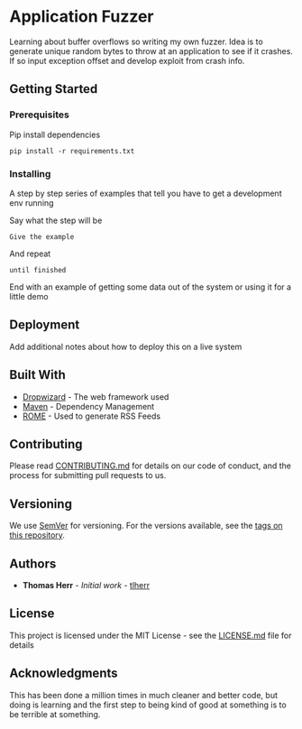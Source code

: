 # Application Fuzzer

Learning about buffer overflows so writing my own fuzzer. Idea is to generate
unique random bytes to throw at an application to see if it crashes. If so
input exception offset and develop exploit from crash info.

## Getting Started


### Prerequisites

Pip install dependencies 
```
pip install -r requirements.txt
```

### Installing

A step by step series of examples that tell you have to get a development env running

Say what the step will be

```
Give the example
```

And repeat

```
until finished
```

End with an example of getting some data out of the system or using it for a little demo


## Deployment

Add additional notes about how to deploy this on a live system

## Built With

* [Dropwizard](http://www.dropwizard.io/1.0.2/docs/) - The web framework used
* [Maven](https://maven.apache.org/) - Dependency Management
* [ROME](https://rometools.github.io/rome/) - Used to generate RSS Feeds

## Contributing

Please read [CONTRIBUTING.md](https://gist.github.com/PurpleBooth/b24679402957c63ec426) for details on our code of conduct, and the process for submitting pull requests to us.

## Versioning

We use [SemVer](http://semver.org/) for versioning. For the versions available, see the [tags on this repository](https://github.com/your/project/tags). 

## Authors

* **Thomas Herr** - *Initial work* - [tlherr](https://github.com/tlherr)


## License

This project is licensed under the MIT License - see the [LICENSE.md](LICENSE.md) file for details

## Acknowledgments

This has been done a million times in much cleaner and better code, but doing is learning and
the first step to being kind of good at something is to be terrible at something.

